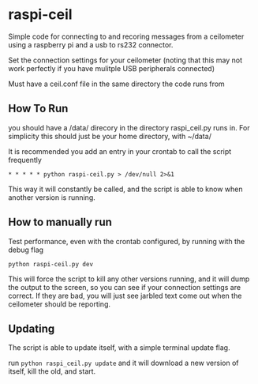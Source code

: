 raspi-ceil
==========

Simple code for connecting to and recoring messages from a ceilometer using a raspberry pi and a usb to rs232 connector.

Set the connection settings for your ceilometer (noting that this may not work perfectly if you have mulitple USB peripherals connected)

Must have a ceil.conf file in the same directory the code runs from

How To Run
----------

you should have a /data/ direcory in the directory raspi_ceil.py runs in. For simplicity this should just be your home directory, with ~/data/

It is recommended you add an entry in your crontab to call the script frequently

`* * * * * python raspi-ceil.py > /dev/null 2>&1`

This way it will constantly be called, and the script is able to know when another version is running.

How to manually run
-------------------
Test performance, even with the crontab configured, by running with the debug flag

`python raspi-ceil.py dev`

This will force the script to kill any other versions running, and it will dump the output to the screen, so you can see if your connection settings are correct. If they are bad, you will just see jarbled text come out when the ceilometer should be reporting. 

Updating
--------
The script is able to update itself, with a simple  terminal update flag.

run `python raspi_ceil.py update` and it will download a new version of itself, kill the old, and start.

